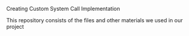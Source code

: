 Creating Custom System Call Implementation

This repository consists of the files and other materials we used in our project

